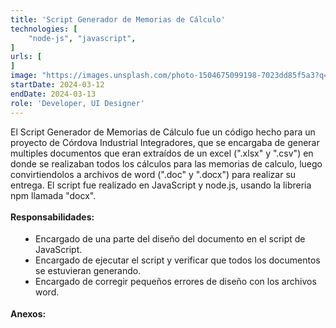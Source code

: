 ```yaml
---
title: 'Script Generador de Memorias de Cálculo'
technologies: [
    "node-js", "javascript",
]
urls: [
]
image: "https://images.unsplash.com/photo-1504675099198-7023dd85f5a3?q=80&w=2940&auto=format&fit=crop&ixlib=rb-4.0.3&ixid=M3wxMjA3fDB8MHxwaG90by1wYWdlfHx8fGVufDB8fHx8fA%3D%3D"
startDate: 2024-03-12
endDate: 2024-03-13
role: 'Developer, UI Designer'
---
```

El Script Generador de Memorias de Cálculo fue un código hecho para un proyecto de Córdova Industrial Integradores, que se encargaba de generar multiples documentos que eran extraídos de un excel (".xlsx" y ".csv") en donde se realizaban todos los cálculos para las memorias de calculo, luego convirtiendolos a archivos de word (".doc" y ".docx") para realizar su entrega. El script fue realizado en JavaScript y node.js, usando la libreria npm llamada "docx".
\
\
**Responsabilidades:**

- Encargado de una parte del diseño del documento en el script de JavaScript.
- Encargado de ejecutar el script y verificar que todos los documentos se estuvieran generando.
- Encargado de corregir pequeños errores de diseño con los archivos word.

**Anexos:**

<style>
    ul {
		list-style: disc !important;
		margin: 18px 0px !important;
		padding: 0px 0px 0px 40px !important;
	}
</style>